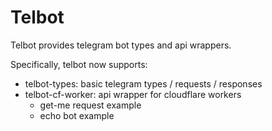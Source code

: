 # Telbot

Telbot provides telegram bot types and api wrappers.

Specifically, telbot now supports:

- telbot-types: basic telegram types / requests / responses
- telbot-cf-worker: api wrapper for cloudflare workers
  - get-me request example
  - echo bot example
